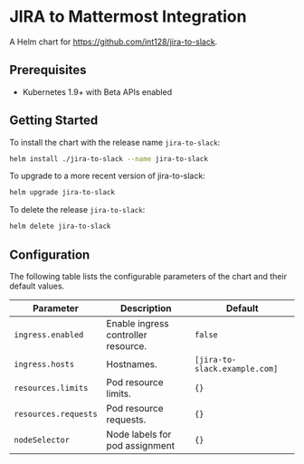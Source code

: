 # JIRA to Mattermost Integration

A Helm chart for https://github.com/int128/jira-to-slack.


## Prerequisites

- Kubernetes 1.9+ with Beta APIs enabled


## Getting Started

To install the chart with the release name `jira-to-slack`:

```sh
helm install ./jira-to-slack --name jira-to-slack
```

To upgrade to a more recent version of jira-to-slack:

```sh
helm upgrade jira-to-slack
```

To delete the release `jira-to-slack`:

```sh
helm delete jira-to-slack
```


## Configuration

The following table lists the configurable parameters of the chart and their default values.

Parameter | Description | Default
----------|-------------|--------
`ingress.enabled` |	Enable ingress controller resource.	| `false`
`ingress.hosts`	| Hostnames. | `[jira-to-slack.example.com]`
`resources.limits` | Pod resource limits. | `{}`
`resources.requests` | Pod resource requests. | `{}`
`nodeSelector` | Node labels for pod assignment | `{}`
